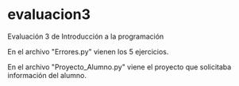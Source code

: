 # evaluacion3
Evaluación 3 de Introducción a la programación


En el archivo "Errores.py" vienen los 5 ejercicios.

En el archivo "Proyecto_Alumno.py" viene el proyecto que solicitaba información del alumno.
